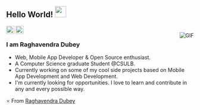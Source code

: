 ## Hello World! <img src="https://raw.githubusercontent.com/iampavangandhi/iampavangandhi/master/gifs/Hi.gif" width="30px"></h2>

<a href="https://github.com/raghav-dubey-avid">
  <img align="left" alt="Ajay's Github" width="22px" src="https://cdn.jsdelivr.net/npm/simple-icons@v3/icons/github.svg" />
</a>
<a href="https://www.codechef.com/users/raghav_1429">
  <img align="left" alt="Raghavendra's Hackerrank" width="22px" src="https://www.codechef.com/sites/all/themes/abessive/logo.svg" />
</a>
<br />
<img align="right" alt="GIF" src="https://user-images.githubusercontent.com/48678280/88862734-4903af80-d201-11ea-968b-9c939d88a37c.gif" />

### I am Raghavendra Dubey
- Web, Mobile App Developer & Open Source enthusiast.
- A Computer Science graduate Student @CSULB. 
- Currently working on some of my cool side projects based on Mobile App Development and Web Development.
- I'm currently looking for opportunities. I love to learn and contribute in any and every possible way.

⭐️ From [Raghavendra Dubey](https://github.com/raghav-dubey-avid)
